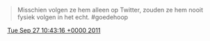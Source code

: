 > Misschien volgen ze hem alleen op Twitter, zouden ze hem nooit fysiek volgen in het echt\. \#goedehoop

<img src="../../media/tweet.ico" width="12" /> [Tue Sep 27 10:43:16 +0000 2011](https://twitter.com/DromerDenker/status/118636817548447744)